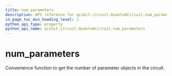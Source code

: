 ```yaml
---
title: num_parameters
description: API reference for qiskit.circuit.QuantumCircuit.num_parameters
in_page_toc_min_heading_level: 1
python_api_type: property
python_api_name: qiskit.circuit.QuantumCircuit.num_parameters
---
```


# num\_parameters

Convenience function to get the number of parameter objects in the circuit.

